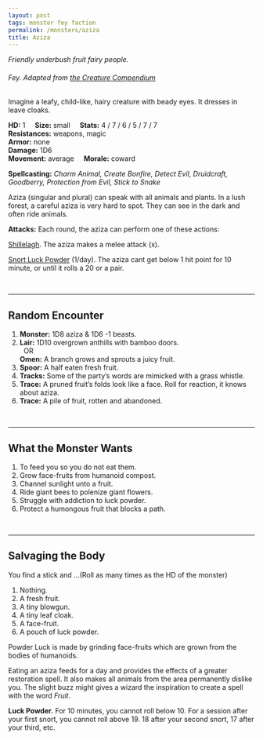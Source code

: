 ```yaml
---
layout: post
tags: monster fey faction
permalink: /monsters/aziza
title: Aziza
---
```


*Friendly underbush fruit fairy people.*

###### Fey. Adapted from [the Creature Compendium](https://www.drivethrurpg.com/product/147588/CC1-Creature-Compendium)

Imagine a leafy, child-like, hairy creature with beady eyes. It dresses in leave cloaks.

**HD:** 1  &nbsp; &nbsp;  **Size:** small &nbsp; &nbsp; **Stats:** 4 / 7 / 6 / 5 / 7 / 7 <br>
**Resistances:** weapons, magic <br>
**Armor:** none <br>
**Damage:** 1D6 <br>
**Movement:** average &nbsp; &nbsp; **Morale:** coward <br>

**Spellcasting:** *Charm Animal, Create Bonfire, Detect Evil, Druidcraft, Goodberry, Protection from Evil, Stick to Snake*

Aziza (singular and plural) can speak with all animals and plants. In a lush forest, a careful aziza is very hard to spot. They can see in the dark and often ride animals.

**Attacks:**  Each round, the aziza can perform one of these actions:

<ins>Shillelagh</ins>. The aziza makes a melee attack (x).

<ins>Snort Luck Powder</ins> (1/day). The aziza cant get  below 1 hit point for 10 minute, or until it rolls a 20 or a pair.

<br>

---

## Random Encounter

1. **Monster:** 1D8 aziza & 1D6 -1 beasts.
1. **Lair:** 1D10 overgrown anthills with bamboo doors. <br>	&nbsp; OR <br>	**Omen:** A branch grows and sprouts a juicy fruit.
1. **Spoor:** A half eaten fresh fruit.
1. **Tracks:**  Some of the party’s words are mimicked with a grass whistle.
1. **Trace:** A pruned fruit’s folds look like a face. Roll for reaction, it knows about aziza.
1. **Trace:** A pile of fruit, rotten and abandoned.

<br>

---

## What the Monster Wants

1. To feed you so you do not eat them.
1. Grow face-fruits from humanoid compost.
1. Channel sunlight unto a fruit.
1. Ride giant bees to polenize giant flowers.
1. Struggle with addiction to luck powder.
1. Protect a humongous fruit that blocks a path. 

<br>

---

## Salvaging the Body

You find a stick and ...(Roll as many times as the HD of the monster)

1. Nothing.
1. A fresh fruit.
1. A tiny blowgun.
1. A tiny leaf cloak.
1. A face-fruit.
1. A pouch of luck powder.

Powder Luck is made by grinding face-fruits which are grown from the bodies of humanoids. 

Eating an aziza feeds for a day and provides the effects of a greater restoration spell. It also makes all animals from the area permanently dislike you. The slight buzz might gives a wizard the inspiration to create a spell with the word *Fruit*.

<span class="alchemy">**Luck Powder.** For 10 minutes, you cannot roll below 10. For a session after your first snort, you cannot roll above 19. 18 after your second snort, 17 after your third, etc.</span>

